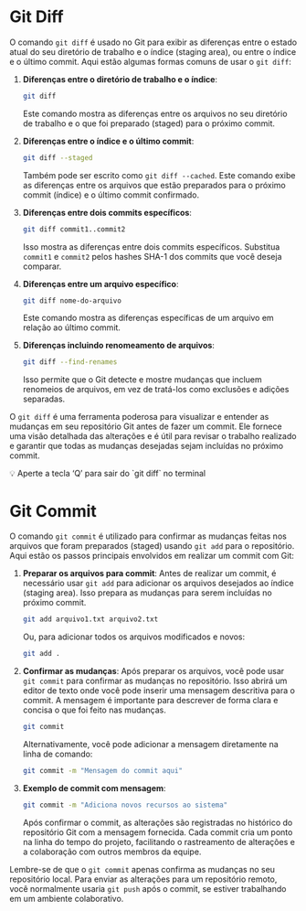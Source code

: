 # Git Diff

O comando `git diff` é usado no Git para exibir as diferenças entre o estado atual do seu diretório de trabalho e o índice (staging area), ou entre o índice e o último commit. Aqui estão algumas formas comuns de usar o `git diff`:

1. **Diferenças entre o diretório de trabalho e o índice**:
    
    ```bash
    git diff
    ```
    
    Este comando mostra as diferenças entre os arquivos no seu diretório de trabalho e o que foi preparado (staged) para o próximo commit.
    
2. **Diferenças entre o índice e o último commit**:
    
    ```bash
    git diff --staged
    ```
    
    Também pode ser escrito como `git diff --cached`. Este comando exibe as diferenças entre os arquivos que estão preparados para o próximo commit (índice) e o último commit confirmado.
    
3. **Diferenças entre dois commits específicos**:
    
    ```bash
    git diff commit1..commit2
    ```
    
    Isso mostra as diferenças entre dois commits específicos. Substitua `commit1` e `commit2` pelos hashes SHA-1 dos commits que você deseja comparar.
    
4. **Diferenças entre um arquivo específico**:
    
    ```bash
    git diff nome-do-arquivo
    ```
    
    Este comando mostra as diferenças específicas de um arquivo em relação ao último commit.
    
5. **Diferenças incluindo renomeamento de arquivos**:
    
    ```bash
    git diff --find-renames
    ```
    
    Isso permite que o Git detecte e mostre mudanças que incluem renomeios de arquivos, em vez de tratá-los como exclusões e adições separadas.
    

O `git diff` é uma ferramenta poderosa para visualizar e entender as mudanças em seu repositório Git antes de fazer um commit. Ele fornece uma visão detalhada das alterações e é útil para revisar o trabalho realizado e garantir que todas as mudanças desejadas sejam incluídas no próximo commit.

<aside>
💡 Aperte a tecla ‘Q’ para sair do `git diff` no terminal

</aside>

# Git Commit

O comando `git commit` é utilizado para confirmar as mudanças feitas nos arquivos que foram preparados (staged) usando `git add` para o repositório. Aqui estão os passos principais envolvidos em realizar um commit com Git:

1. **Preparar os arquivos para commit**:
Antes de realizar um commit, é necessário usar `git add` para adicionar os arquivos desejados ao índice (staging area). Isso prepara as mudanças para serem incluídas no próximo commit.
    
    ```bash
    git add arquivo1.txt arquivo2.txt
    ```
    
    Ou, para adicionar todos os arquivos modificados e novos:
    
    ```bash
    git add .
    ```
    
2. **Confirmar as mudanças**:
Após preparar os arquivos, você pode usar `git commit` para confirmar as mudanças no repositório. Isso abrirá um editor de texto onde você pode inserir uma mensagem descritiva para o commit. A mensagem é importante para descrever de forma clara e concisa o que foi feito nas mudanças.
    
    ```bash
    git commit
    ```
    
    Alternativamente, você pode adicionar a mensagem diretamente na linha de comando:
    
    ```bash
    git commit -m "Mensagem do commit aqui"
    ```
    
3. **Exemplo de commit com mensagem**:
    
    ```bash
    git commit -m "Adiciona novos recursos ao sistema"
    ```
    
    Após confirmar o commit, as alterações são registradas no histórico do repositório Git com a mensagem fornecida. Cada commit cria um ponto na linha do tempo do projeto, facilitando o rastreamento de alterações e a colaboração com outros membros da equipe.
    

Lembre-se de que o `git commit` apenas confirma as mudanças no seu repositório local. Para enviar as alterações para um repositório remoto, você normalmente usaria `git push` após o commit, se estiver trabalhando em um ambiente colaborativo.